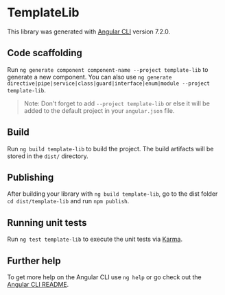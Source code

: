 # TemplateLib

This library was generated with [Angular CLI](https://github.com/angular/angular-cli) version 7.2.0.

## Code scaffolding

Run `ng generate component component-name --project template-lib` to generate a new component. You can also use `ng generate directive|pipe|service|class|guard|interface|enum|module --project template-lib`.
> Note: Don't forget to add `--project template-lib` or else it will be added to the default project in your `angular.json` file. 

## Build

Run `ng build template-lib` to build the project. The build artifacts will be stored in the `dist/` directory.

## Publishing

After building your library with `ng build template-lib`, go to the dist folder `cd dist/template-lib` and run `npm publish`.

## Running unit tests

Run `ng test template-lib` to execute the unit tests via [Karma](https://karma-runner.github.io).

## Further help

To get more help on the Angular CLI use `ng help` or go check out the [Angular CLI README](https://github.com/angular/angular-cli/blob/master/README.md).
